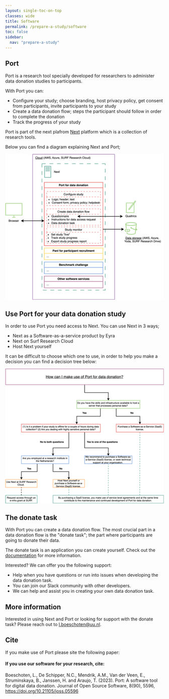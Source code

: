 ```yaml
---
layout: single-toc-on-top
classes: wide
title: Software
permalink: /prepare-a-study/software
toc: false
sidebar:
  nav: "prepare-a-study"
---
```


## Port

Port is a research tool specially developed for researchers to administer data donation studies to participants.

With Port you can:

* Configure your study; choose branding, host privacy policy, get consent from participants, invite participants to your study
* Create a data donation flow; steps the participant should follow in order to complete the donation
* Track the progress of your study

Port is part of the next plafrom [Next](https://next.eyra.co/) platform which is a collection of research tools.

Below you can find a diagram explaining Next and Port;

<div style="text-align: center; width: 100%; margin: 0 auto;">
  <div class="svg-container"> 
    <img src="/assets/images/port.svg" alt="Architecture diagram"> 
  </div>
</div>


## Use Port for your data donation study

In order to use Port you need access to Next. You can use Next in 3 ways;

* Next as a Software-as-a-service product by Eyra
* Next on Surf Research Cloud
* Host Next yourself

It can be difficult to choose which one to use, in order to help you make a decision you can find a decision tree below:

<div style="text-align: center; width: 100%; margin: 0 auto;">
  <div class="svg-container"> 
    <img src="/assets/images/beslisboom.svg" alt="When to use Port diagram"> 
  </div>
</div>


## The donate task

With Port you can create a data donation flow. The most crucial part in a data donation flow is the "donate task"; the part where participants are going to donate their data.

The donate task is an application you can create yourself. Check out the [documentation](https://d3i-infra.github.io/data-donation-task/) for more information.

Interested? We can offer you the following support: 

-	Help when you have questions or run into issues when developing the data donation task. 
-	You can join our Slack community with other developers.
-   We can help and assist you in creating your own data donation task.


## More information

Interested in using Next and Port or looking for support with the donate task? Please reach out to l.boeschoten@uu.nl.


## Cite

If you make use of Port please site the following paper:

<div class="notice--info">
  <h4>If you use our software for your research, cite:</h4>
  <p> Boeschoten, L., De Schipper, N.C., Mendrik, A.M., Van der Veen, E., Struminskaya, B., Janssen, H. and Araujo, T. (2023). Port: A software tool for digital data donation. Journal of Open Source Software, 8(90), 5596, <a href="https://doi.org/10.21105/joss.05596">https://doi.org/10.21105/joss.05596</a></p>
</div>

